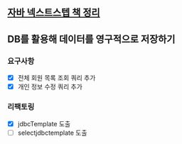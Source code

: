 ## [자바 넥스트스텝 책 정리](http://www.yes24.com/Product/Goods/31869154)
 
## DB를 활용해 데이터를 영구적으로 저장하기

### 요구사항
- [X] 전체 회원 목록 조회 쿼리 추가
- [X] 개인 정보 수정 쿼리 추가

### 리팩토링
- [X] jdbcTemplate 도출
- [ ] selectjdbctemplate 도출
